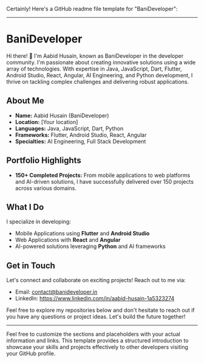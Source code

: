 Certainly! Here's a GitHub readme file template for "BaniDeveloper":

---

# BaniDeveloper

Hi there! 👋 I'm Aabid Husain, known as BaniDeveloper in the developer community. I'm passionate about creating innovative solutions using a wide array of technologies. With expertise in Java, JavaScript, Dart, Flutter, Android Studio, React, Angular, AI Engineering, and Python development, I thrive on tackling complex challenges and delivering robust applications.

## About Me

- **Name:** Aabid Husain (BaniDeveloper)
- **Location:** [Your location]
- **Languages:** Java, JavaScript, Dart, Python
- **Frameworks:** Flutter, Android Studio, React, Angular
- **Specialties:** AI Engineering, Full Stack Development

## Portfolio Highlights

- **150+ Completed Projects:** From mobile applications to web platforms and AI-driven solutions, I have successfully delivered over 150 projects across various domains.
  
## What I Do

I specialize in developing:

- Mobile Applications using **Flutter** and **Android Studio**
- Web Applications with **React** and **Angular**
- AI-powered solutions leveraging **Python** and AI frameworks

## Get in Touch

Let's connect and collaborate on exciting projects! Reach out to me via:

- Email: contact@banideveloper.in
- LinkedIn: https://www.linkedin.com/in/aabid-husain-1a5323274

Feel free to explore my repositories below and don't hesitate to reach out if you have any questions or project ideas. Let's build the future together!

---

Feel free to customize the sections and placeholders with your actual information and links. This template provides a structured introduction to showcase your skills and projects effectively to other developers visiting your GitHub profile.